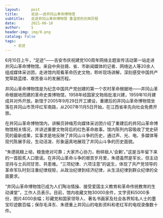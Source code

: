 ```yaml
---
layout:     post
title:      足迹——进井冈山革命博物馆
subtitle:   走进井冈山革命博物馆 重温党的光辉历程
date:       2021-06-10
author:     S
header-img: img/8.png
catalog: False
tags:
    - 足迹
---
```


6月10日上午，“足迹”——吉安市庆祝建党100周年网络主题宣传活动第一站走进井冈山革命博物馆。来自中央驻赣、省、市新闻媒体的记者、网络达人等20余人组成媒体采访团，走进馆内观看革命历史文物，聆听现场讲解，深刻感受中国共产党筚路蓝缕、艰苦奋斗的发展历程。

井冈山革命博物馆是为纪念中国共产党创建的第一个农村革命根据地——井冈山革命根据地而建的革命史类博物馆，1958年经国家文物局批准兴建，1959年10月建成并对外开放。新馆于2005年9月29日开工建设，重建后的井冈山革命博物馆坐落在井冈山市茨坪红军南路，从2007年11月5日开始，在江西省率先向社会免费开放。

在井冈山革命博物馆内，讲解员钟梅芳向媒体采访团介绍了重建后的井冈山革命博物馆相关情况，并讲述重要文物背后的红色革命故事。馆内陈列内容吸收了党史研究的最新成果，实事求是地反映了井冈山斗争的历史，通过声、光、电、多媒体等现代陈展手段，生动活泼、形象逼真地展现了井冈山斗争的历史面貌。

“朱德挑粮上坳，粮食绝对可靠；大家齐心协力，粉碎敌人‘会剿’。”这是当年留下来的一首脍炙人口歌谣。在井冈山革命斗争的艰苦岁月里，朱德虽然是军长，但主动坚持与士兵同甘苦、共患难。“三项纪律、六项注意”的诞生，体现了共产党领导的革命军队时刻注重纪律规矩，从政治纪律到经济纪律，从生活纪律到群众纪律的全面要求。

“井冈山革命博物馆已成为人们陶冶情操、接受爱国主义教育和革命传统教育的生动课堂”，工作人员表示。目前，馆内收藏文物30000余件，文字资料5000多份，图片4000余幅；珍藏党和国家领导人、著名书画家及社会各界知名人士的墨宝珍迹数百幅；保存毛泽东、朱德重上井冈山的电影资料和老红军的电视录像数十件。
